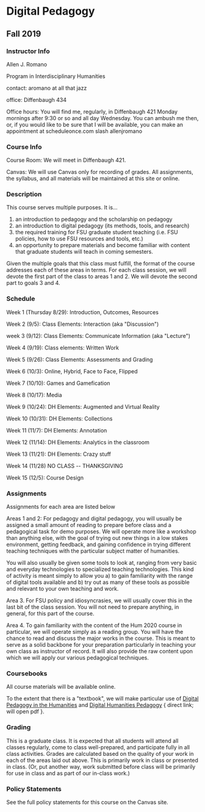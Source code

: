 # Digital Pedagogy
## Fall 2019

### Instructor Info

Allen J. Romano

Program in Interdisciplinary Humanities

contact: aromano at all that jazz

office: Diffenbaugh 434

Office hours: You will find me, regularly, in Diffenbaugh 421 Monday mornings after 9:30 or so and all day Wednesday. You can ambush me then, or, if you would like to be sure that I will be available, you can make an appointment at scheduleonce.com slash allenjromano

### Course Info

Course Room: We will meet in Diffenbaugh 421.

Canvas: We will use Canvas only for recording of grades. All assignments, the syllabus, and all materials will be maintained at this site or online.

### Description

This course serves multiple purposes. It is...
1. an introduction to pedagogy and the scholarship on pedagogy
2. an introduction to digital pedagogy (its methods, tools, and research)
3. the required training for FSU graduate student teaching (i.e. FSU policies, how to use FSU resources and tools, etc.)
4. an opportunity to prepare materials and become familiar with content that graduate students will teach in coming semesters. 

Given the multiple goals that this class must fulfill, the format of the course addresses each of these areas in terms. For each class session, we will devote the first part of the class to areas 1 and 2. We will devote the second part to goals 3 and 4.

### Schedule

Week 1 (Thursday 8/29): Introduction, Outcomes, Resources

Week 2 (9/5): Class Elements: Interaction (aka "Discussion")

week 3 (9/12): Class Elements: Communicate Information (aka "Lecture")

Week 4 (9/19): Class elements: Written Work

Week 5 (9/26): Class Elements: Assessments and Grading

Week 6 (10/3): Online, Hybrid, Face to Face, Flipped

Week 7 (10/10): Games and Gamefication

Week 8 (10/17): Media

Week 9 (10/24): DH Elements: Augmented and Virtual Reality

Week 10 (10/31): DH Elements: Collections

Week 11 (11/7): DH Elements: Annotation

Week 12 (11/14): DH Elements: Analytics in the classroom

Week 13 (11/21): DH Elements: Crazy stuff 

Week 14 (11/28) NO CLASS -- THANKSGIVING

Week 15 (12/5): Course Design

### Assignments
Assignments for each area are listed below

Areas 1 and 2: For pedagogy and digital pedagogy, you will usually be assigned a small amount of reading to prepare before class and a pedagogical task for demo purposes. We will operate more like a workshop than anything else, with the goal of trying out new things in a low stakes environment, getting feedback, and gaining confidence in trying different teaching techniques with the particular subject matter of humanities. 

You will also usually be given some tools to look at, ranging from very basic and everyday technologies to specialized teaching technologies. This kind of activity is meant simply to allow you a) to gain familiarity with the range of digital tools available and b) try out as many of these tools as possible and relevant to your own teaching and work. 

Area 3. For FSU policy and idiosyncrasies, we will usually cover this in the last bit of the class session. You will not need to prepare anything, in general, for this part of the course. 

Area 4. To gain familiarity with the content of the Hum 2020 course in particular, we will operate simply as a reading group. You will have the chance to read and discuss the major works in the course. This is meant to serve as a solid backbone for your preparation particularly in teaching your own class as instructor of record. It will also provide the raw content upon which we will apply our various pedagogical techniques.

### Coursebooks

All course materials will be available online.

To the extent that there is a "textbook", we will make particular use of [Digital Pedagogy in the Humanities](https://digitalpedagogy.mla.hcommons.org/description/) and [Digital Humanities Pedagogy](https://www.google.com/url?sa=t&rct=j&q=&esrc=s&source=web&cd=4&ved=2ahUKEwi-jIHDkqjkAhXMT98KHbJHBM0QFjADegQIARAC&url=https%3A%2F%2Fwww.oapen.org%2Fdownload%3Ftype%3Ddocument%26docid%3D646740&usg=AOvVaw36pWJi9uG9s3QUETdNKNAN) { direct link; will open pdf }. 

### Grading

This is a graduate class. It is expected that all students will attend all classes regularly, come to class well-prepared, and participate fully in all class activities. 
Grades are calculated based on the quality of your work in each of the areas laid out above. This is primarily work in class or presented in class. (Or, put another way, work submitted before class will be primarily for use in class and as part of our in-class work.) 


### Policy Statements

See the full policy statements for this course on the Canvas site.


